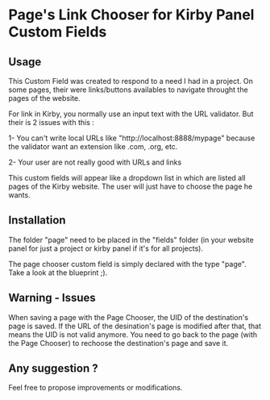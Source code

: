 Page's Link Chooser for Kirby Panel Custom Fields
==========================================

Usage
-----

This Custom Field was created to respond to a need I had in a project. On some pages, their were links/buttons availables to navigate throught the pages of the website.

For link in Kirby, you normally use an input text with the URL validator. But their is 2 issues with this :

1- You can't write local URLs like "http://localhost:8888/mypage" because the validator want an extension like .com, .org, etc.

2- Your user are not really good with URLs and links

This custom fields will appear like a dropdown list in which are listed all pages of the Kirby website. The user will just have to choose the page he wants.

Installation
------------

The folder "page" need to be placed in the "fields" folder (in your website panel for just a project or kirby panel if it's for all projects).

The page chooser custom field is simply declared with the type "page". Take a look at the blueprint ;).

Warning - Issues
----------------

When saving a page with the Page Chooser, the UID of the destination's page is saved. If the URL of the desination's page is modified after that, that means the UID is not valid anymore. You need to go back to the page (with the Page Chooser) to rechoose the destination's page and save it.

Any suggestion ?
----------------

Feel free to propose improvements or modifications.
